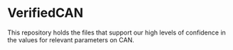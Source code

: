 # VerifiedCAN
This repository holds the files that support our high levels of confidence in the values for relevant parameters on CAN.
